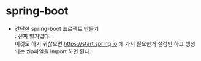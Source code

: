 # spring-boot

- 간단한 spring-boot 프로젝트 만들기<br/>
 : 진짜 별거없다.<br/>
    이것도 하기 귀찮으면 https://start.spring.io 에 가서 필요한거 설정만 하고 생성되는 zip파일을 Import 하면 된다.